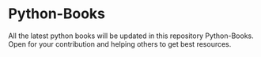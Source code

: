 # Python-Books
All the latest python books will be updated in this repository Python-Books. Open for your contribution and helping others to get best resources.
